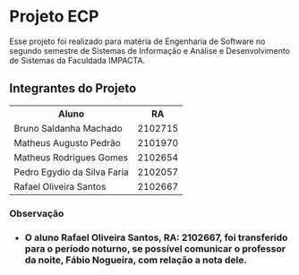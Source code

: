 <h1>Projeto ECP</h1>
<p>Esse projeto foi realizado para matéria de Engenharia de Software no segundo semestre de Sistemas de Informação e Análise e Desenvolvimento de Sistemas da Faculdada IMPACTA.</p>


<h2>Integrantes do Projeto</h1>
<table>
  <tr>
    <th>Aluno</th>
    <th>RA</th>
  </tr>
  <tr>
    <td>Bruno Saldanha Machado</td>
    <td>2102715</td>
  </tr>
  <tr>
    <td>Matheus Augusto Pedrão</td>
    <td>2101970</td>
  </tr>
  <tr>
    <td>Matheus Rodrigues Gomes</td>
    <td>2102654</td>
  </tr>
  <tr>
    <td>Pedro Egydio da Silva Faria</td>
    <td>2102057</td>
  </tr>
  <tr>
    <td>Rafael Oliveira Santos</td>
    <td>2102667</td>
  </tr>
</table>

<h3>Observação<h3>
<ul>
  <li>O aluno Rafael Oliveira Santos, RA: 2102667, foi transferido para o período noturno, se possível comunicar o professor da noite,
  Fábio Nogueira, com relação a nota dele.</li>  
</ul>
